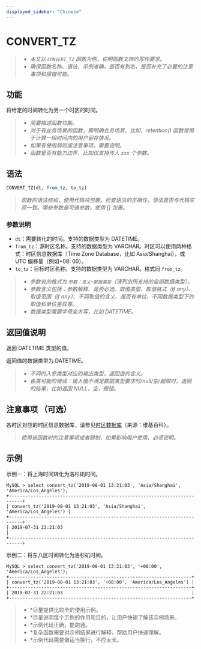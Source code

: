 ```yaml
---
displayed_sidebar: "Chinese"
---
```


# CONVERT_TZ

> - *本文以 `CONVERT_TZ` 函数为例，说明函数文档的写作要求。*
> - *确保函数名称、语法、示例准确，是否有别名，是否补充了必要的注意事项和报错可能。*

## 功能

将给定的时间转化为另一个时区的时间。

> - *简要描述函数功能。*
> - *对于有业务场景的函数，需明确业务场景、比如，retention() 函数常用于计算一段时间内的用户留存情况。*
> - *如果有使用规则或注意事项，需要说明。*
> - *函数是否有能力边界，比如仅支持传入 xxx 个参数。*

## 语法

```sql
CONVERT_TZ(dt, from_tz, to_tz)
```

> *函数的语法结构，使用代码块包裹。检查语法的正确性，语法是否与代码实现一致。哪些参数是可选参数，使用 [] 包裹。*

### 参数说明

- `dt`：需要转化的时间。支持的数据类型为 DATETIME。
- `from_tz`：源时区名称。支持的数据类型为 VARCHAR。时区可以使用两种格式：时区信息数据库（Time Zone Database，比如 Asia/Shanghai），或 UTC 偏移量（例如+08: 00）。
- `to_tz`：目标时区名称。支持的数据类型为 VARCHAR。格式同 `from_tz`。

> - *参数说的格式为 `参数：含义+数据类型`（请列出所支持的全部数据类型）。*
> - *参数含义包括：参数解释、是否必选、取值类型、取值格式（if any）、取值范围（if any）、不同取值的含义、是否有单位、不同数据类型下的取值和单位差异等。*
> - *数据类型需要字母全大写，比如 DATETIME。*

## 返回值说明

返回 DATETIME 类型的值。

返回值的数据类型为 DATETIME。

> - *不同的入参类型对应的输出类型，返回值的含义。*
> - *各类可能的错误：输入值不满足数据类型要求时/null/空/超限时，返回的结果，比如返回 NULL，空，报错。*

## 注意事项 （可选）

各时区对应的时区信息数据库，请参见[时区数据库](https://en.wikipedia.org/wiki/List_of_tz_database_time_zones)（来源：维基百科）。

> *使用该函数时的注意事项或者限制，如果影响用户使用，必须说明。*

## 示例

示例一：将上海时间转化为洛杉矶时间。

```Plaintext
MySQL > select convert_tz('2019-08-01 13:21:03', 'Asia/Shanghai', 'America/Los_Angeles');
+---------------------------------------------------------------------------+
| convert_tz('2019-08-01 13:21:03', 'Asia/Shanghai', 'America/Los_Angeles') |
+---------------------------------------------------------------------------+
| 2019-07-31 22:21:03                                                       |
+---------------------------------------------------------------------------+
```

示例二：将东八区时间转化为洛杉矶时间。

```Plaintext
MySQL > select convert_tz('2019-08-01 13:21:03', '+08:00', 'America/Los_Angeles');
+--------------------------------------------------------------------+
| convert_tz('2019-08-01 13:21:03', '+08:00', 'America/Los_Angeles') |
+--------------------------------------------------------------------+
| 2019-07-31 22:21:03                                                |
+--------------------------------------------------------------------+
```

> - *尽量提供比较全的使用示例。
> - *尽量说明每个示例的作用和目的，让用户快速了解该示例场景。
> - *示例代码正确，能跑通。
> - *复杂函数需要对示例结果进行解释，帮助用户快速理解。
> - *示例代码需要做适当换行，不应太长。
